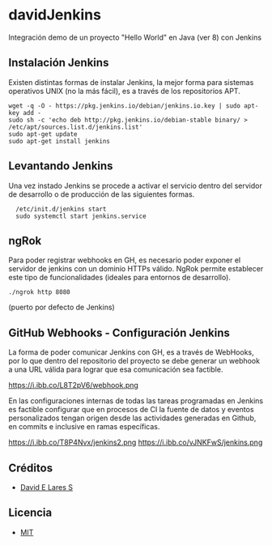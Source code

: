 
# davidJenkins

Integración demo de un proyecto "Hello World" en Java (ver 8) con Jenkins

## Instalación Jenkins

Existen distintas formas de instalar Jenkins, la mejor forma para sistemas operativos UNIX (no la más fácil), es a través de los repositorios APT.

```
wget -q -O - https://pkg.jenkins.io/debian/jenkins.io.key | sudo apt-key add -
sudo sh -c 'echo deb http://pkg.jenkins.io/debian-stable binary/ > /etc/apt/sources.list.d/jenkins.list'
sudo apt-get update
sudo apt-get install jenkins
```

## Levantando Jenkins

Una vez instado Jenkins se procede a activar el servicio dentro del servidor de desarrollo o de producción de las siguientes formas.

```
  /etc/init.d/jenkins start
  sudo systemctl start jenkins.service
```

## ngRok

Para poder registrar webhooks en GH, es necesario poder exponer el servidor de jenkins con un dominio HTTPs válido. NgRok permite establecer este tipo de funcionalidades (ideales para entornos de desarrollo).

`./ngrok http 8080`

(puerto por defecto de Jenkins)


## GitHub Webhooks - Configuración Jenkins

La forma de poder comunicar Jenkins con GH, es a través de WebHooks, por lo que dentro del repositorio del proyecto se debe generar un webhook a una URL válida para lograr que esa comunicación sea factible.

https://i.ibb.co/L8T2pV6/webhook.png

En las configuraciones internas de todas las tareas programadas en Jenkins es factible configurar que en procesos de CI la fuente de datos y eventos personalizados tengan origen desde las actividades generadas en Github, en commits e inclusive en ramas específicas.

https://i.ibb.co/T8P4Nvx/jenkins2.png
https://i.ibb.co/vJNKFwS/jenkins.png

## Créditos
- [David E Lares S](https://twitter.com/@davidlares3)

## Licencia

- [MIT](https://opensource.org/licenses/MIT)
